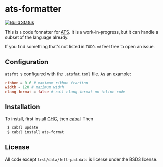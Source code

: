 # ats-formatter

[![Build Status](https://travis-ci.org/vmchale/ats-format.svg?branch=master)](https://travis-ci.org/vmchale/ats-format)

This is a code formatter for [ATS](http://www.ats-lang.org/). It is
a work-in-progress, but it can handle a subset of the language already.

If you find something that's not listed in `TODO.md` feel free to open
an issue.

## Configuration

`atsfmt` is configured with the `.atsfmt.toml` file. As an example:

```toml
ribbon = 0.6 # maximum ribbon fraction
width = 120 # maximum width
clang-format = false # call clang-format on inline code
```

## Installation

To install, first install [GHC](https://www.haskell.org/ghc/download.html), then
[cabal](https://www.haskell.org/cabal/download.html). Then

```bash
 $ cabal update
 $ cabal install ats-format
```

## License

All code except `test/data/left-pad.dats` is license under the BSD3 license.
